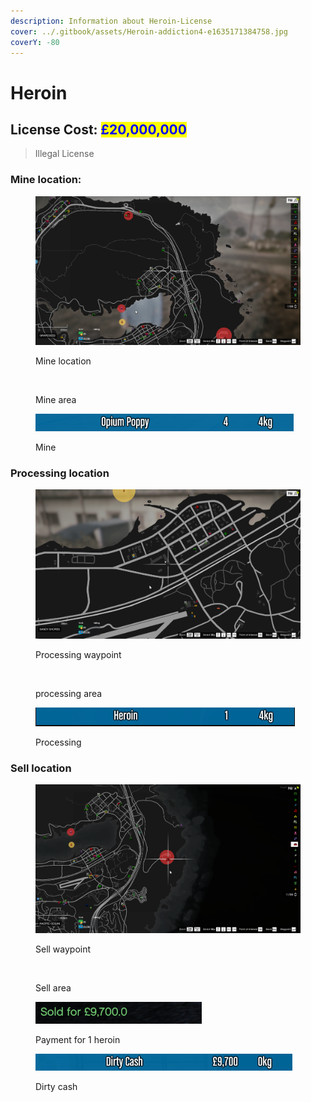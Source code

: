 ```yaml
---
description: Information about Heroin-License
cover: ../.gitbook/assets/Heroin-addiction4-e1635171384758.jpg
coverY: -80
---
```


# Heroin

## License Cost: <mark style="color:blue;">£20,000,000</mark>

> Illegal License

### Mine location:

<div>

<figure><img src="../.gitbook/assets/Heroin mine 1.png" alt=""><figcaption><p>Mine location</p></figcaption></figure>

 

<figure><img src="../.gitbook/assets/Heroin mine 2.png" alt=""><figcaption><p>Mine area</p></figcaption></figure>

</div>

<figure><img src="../.gitbook/assets/Heroin mine 3.png" alt=""><figcaption><p>Mine</p></figcaption></figure>

### Processing location

<div>

<figure><img src="../.gitbook/assets/Heroin processing 1.png" alt=""><figcaption><p>Processing waypoint</p></figcaption></figure>

 

<figure><img src="../.gitbook/assets/Heroin processing 2.png" alt=""><figcaption><p>processing area</p></figcaption></figure>

</div>

<figure><img src="../.gitbook/assets/Heroin processing 3.png" alt=""><figcaption><p>Processing</p></figcaption></figure>

### Sell location

<div>

<figure><img src="../.gitbook/assets/Heroin sell 1.png" alt=""><figcaption><p>Sell waypoint</p></figcaption></figure>

 

<figure><img src="../.gitbook/assets/Heroin sell 2.png" alt=""><figcaption><p>Sell area</p></figcaption></figure>

</div>

<div>

<figure><img src="../.gitbook/assets/Heroin sell 3.png" alt=""><figcaption><p>Payment for 1 heroin</p></figcaption></figure>

 

<figure><img src="../.gitbook/assets/Heroin sell 4.png" alt=""><figcaption><p>Dirty cash</p></figcaption></figure>

</div>
